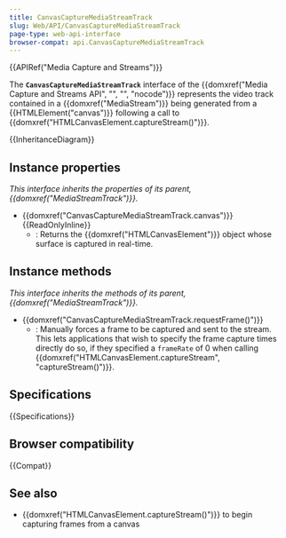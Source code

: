 ```yaml
---
title: CanvasCaptureMediaStreamTrack
slug: Web/API/CanvasCaptureMediaStreamTrack
page-type: web-api-interface
browser-compat: api.CanvasCaptureMediaStreamTrack
---
```


{{APIRef("Media Capture and Streams")}}

The **`CanvasCaptureMediaStreamTrack`** interface of the {{domxref("Media Capture and Streams API", "", "", "nocode")}} represents the video track contained in a {{domxref("MediaStream")}} being generated from a {{HTMLElement("canvas")}} following a call to {{domxref("HTMLCanvasElement.captureStream()")}}.

{{InheritanceDiagram}}

## Instance properties

_This interface inherits the properties of its parent, {{domxref("MediaStreamTrack")}}._

- {{domxref("CanvasCaptureMediaStreamTrack.canvas")}} {{ReadOnlyInline}}
  - : Returns the {{domxref("HTMLCanvasElement")}} object whose surface is captured in real-time.

## Instance methods

_This interface inherits the methods of its parent, {{domxref("MediaStreamTrack")}}._

- {{domxref("CanvasCaptureMediaStreamTrack.requestFrame()")}}
  - : Manually forces a frame to be captured and sent to the stream. This lets applications that wish to specify the frame capture times directly do so, if they specified a `frameRate` of 0 when calling {{domxref("HTMLCanvasElement.captureStream", "captureStream()")}}.

## Specifications

{{Specifications}}

## Browser compatibility

{{Compat}}

## See also

- {{domxref("HTMLCanvasElement.captureStream()")}} to begin capturing frames from a canvas
